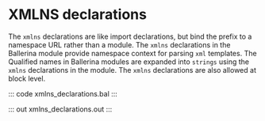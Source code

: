 # XMLNS declarations

The `xmlns` declarations are like import declarations, but bind the prefix to a namespace URL rather than
a module. The `xmlns` declarations in the Ballerina module provide namespace context for parsing `xml`
templates. The Qualified names in Ballerina modules are expanded into `strings` using the `xmlns`
declarations in the module. The `xmlns` declarations are also allowed at block level.

::: code xmlns_declarations.bal :::

::: out xmlns_declarations.out :::
